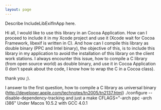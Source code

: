 ```yaml
---
layout: page
---
```


Describe IncludeLibExifInApp here.


Hi all,
I would like to use this library in an Cocoa Application.
How can I proceed to include it in my Xcode project and use it (Xcode wait for Cocoa Framework, libexif is written in C).
And how can I compile this library as double binary (PPC and Intel binary), the objective of this, is to include this library in my application to avoid the installation of this library on the client work stations.
I always encounter this issue, how to compile a C library (from open source world) as double binary, and use it in Cocoa Application (I don't speak about the code, I know how to wrap the C in a Cocoa class).

thank you ;).


I answer to the first question, how to compile a C library as universal binary (http://developer.apple.com/technotes/tn2005/tn2137.html)
./configure --disable-dependency-tracking 
and just a 
make CFLAGS="-arch ppc -arch i386" 
Under Macos 10.5.2 with GCC 4.0.1
